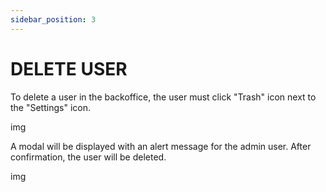 ```yaml
---
sidebar_position: 3
---
```


# DELETE USER

To delete a user in the backoffice, the user must click "Trash" icon next to the "Settings" icon.

img

A modal will be displayed with an alert message for the admin user. After confirmation, the user will be deleted.

img